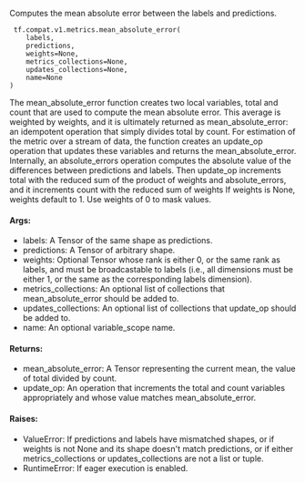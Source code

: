 Computes the mean absolute error between the labels and predictions.

```
 tf.compat.v1.metrics.mean_absolute_error(
    labels,
    predictions,
    weights=None,
    metrics_collections=None,
    updates_collections=None,
    name=None
)
```
The mean_absolute_error function creates two local variables, total and count that are used to compute the mean absolute error. This average is weighted by weights, and it is ultimately returned as mean_absolute_error: an idempotent operation that simply divides total by count.
For estimation of the metric over a stream of data, the function creates an update_op operation that updates these variables and returns the mean_absolute_error. Internally, an absolute_errors operation computes the absolute value of the differences between predictions and labels. Then update_op increments total with the reduced sum of the product of weights and absolute_errors, and it increments count with the reduced sum of weights
If weights is None, weights default to 1. Use weights of 0 to mask values.
#### Args:
- labels: A Tensor of the same shape as predictions.
- predictions: A Tensor of arbitrary shape.
- weights: Optional Tensor whose rank is either 0, or the same rank as labels, and must be broadcastable to labels (i.e., all dimensions must be either 1, or the same as the corresponding labels dimension).
- metrics_collections: An optional list of collections that mean_absolute_error should be added to.
- updates_collections: An optional list of collections that update_op should be added to.
- name: An optional variable_scope name.
#### Returns:
- mean_absolute_error: A Tensor representing the current mean, the value of total divided by count.
- update_op: An operation that increments the total and count variables appropriately and whose value matches mean_absolute_error.
#### Raises:
- ValueError: If predictions and labels have mismatched shapes, or if weights is not None and its shape doesn't match predictions, or if either metrics_collections or updates_collections are not a list or tuple.
- RuntimeError: If eager execution is enabled.
